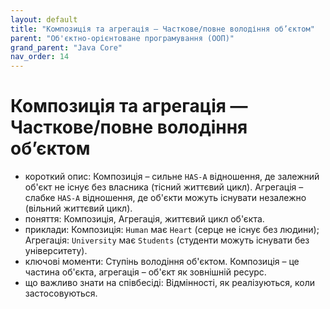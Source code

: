 ```yaml
---
layout: default
title: "Композиція та агрегація — Часткове/повне володіння об’єктом"
parent: "Об'єктно-орієнтоване програмування (ООП)"
grand_parent: "Java Core"
nav_order: 14
---
```


# Композиція та агрегація — Часткове/повне володіння об’єктом

*   короткий опис: Композиція – сильне `HAS-A` відношення, де залежний об'єкт не існує без власника (тісний життєвий цикл). Агрегація – слабке `HAS-A` відношення, де об'єкти можуть існувати незалежно (вільний життєвий цикл).
*   поняття: Композиція, Агрегація, життєвий цикл об'єкта.
*   приклади: Композиція: `Human` має `Heart` (серце не існує без людини); Агрегація: `University` має `Students` (студенти можуть існувати без університету).
*   ключові моменти: Ступінь володіння об'єктом. Композиція – це частина об'єкта, агрегація – об'єкт як зовнішній ресурс.
*   що важливо знати на співбесіді: Відмінності, як реалізуються, коли застосовуються.
